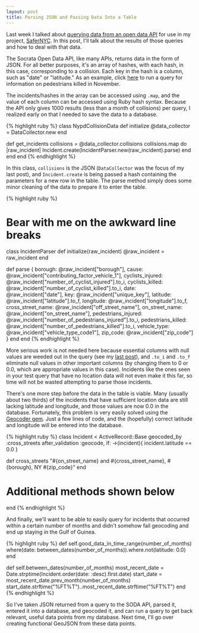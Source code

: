 ```yaml
---
layout: post
title: Parsing JSON and Passing Data Into a Table
---
```


Last week I talked about [querying data from an open data API](/2014/12/24/using-the-socrata-open-data-api-and-gem-to-make-complex-queries) for use in my project, [SaferNYC](http://safernyc.com). In this post, I'll talk about the results of those queries and how to deal with that data.

The Socrata Open Data API, like many APIs, returns data in the form of JSON. For all better purposes, it's an array of hashes, with each hash, in this case, corresponding to a collision. Each key in the hash is a column, such as "date" or "latitude." As an example, click [here](https://data.cityofnewyork.us/resource/h9gi-nx95.json?$select=borough,%20contributing_factor_vehicle_1,%20date,%20latitude,%20longitude,%20number_of_pedestrians_killed,%20off_street_name,%20on_street_name,%20vehicle_type_code1,%20zip_code&$where=number_of_pedestrians_killed%3E0%20AND%20date%3E'2014-10-31T00:00:00'%20AND%20date<'2014-12-01T00:00:00') to run a query for information on pedestrians killed in November.

The incidents/hashes in the array can be accessed using `.map`, and the value of each column can be accessed using Ruby hash syntax. Because the API only gives 1000 results (less than a month of collisions) per query, I realized early on that I needed to save the data to a database.

{% highlight ruby %}
class NypdCollisionData
  def initialize
    @data_collector = DataCollector.new
  end

  def get_incidents
    collisions = @data_collector.collisions
    collisions.map do |raw_incident|
      Incident.create(IncidentParser.new(raw_incident).parse)
    end
  end
end
{% endhighlight %}

In this class, `collisions` is the JSON (`DataCollector` was the focus of my last post), and `Incident.create` is being passed a hash containing the parameters for a new row in the table. The parse method simply does some minor cleaning of the data to prepare it to enter the table.

{% highlight ruby %}
# Bear with me on the awkward line breaks

class IncidentParser
  def initialize(raw_incident)
    @raw_incident = raw_incident
  end

  def parse
    {
      borough: @raw_incident["borough"],
      cause: @raw_incident["contributing_factor_vehicle_1"],
      cyclists_injured: @raw_incident["number_of_cyclist_injured"].to_i,
      cyclists_killed: @raw_incident["number_of_cyclist_killed"].to_i,
      date: @raw_incident["date"],
      key: @raw_incident["unique_key"],
      latitude: @raw_incident["latitude"].to_f,
      longitude: @raw_incident["longitude"].to_f,
      cross_street_name: @raw_incident["off_street_name"],
      on_street_name: @raw_incident["on_street_name"],
      pedestrians_injured: @raw_incident["number_of_pedestrians_injured"].to_i,
      pedestrians_killed: @raw_incident["number_of_pedestrians_killed"].to_i,
      vehicle_type: @raw_incident["vehicle_type_code1"],
      zip_code: @raw_incident["zip_code"]
    }
  end
end
{% endhighlight %}

More serious work is not needed here because essential columns with null values are weeded out in the query (see my [last post](/2014/12/24/using-the-socrata-open-data-api-and-gem-to-make-complex-queries)), and `.to_i` and `.to_f` eliminate null values in other important columns (by changing them to 0 or 0.0, which are appropriate values in this case). Incidents like the ones seen in your test query that have no location data will not even make it this far, so time will not be wasted attempting to parse those incidents.

There's one more step before the data in the table is viable. Many (usually about two thirds) of the incidents that have sufficient location data are still lacking latitude and longitude, and those values are now 0.0 in the database. Fortunately, this problem is very easily solved using the [Geocoder gem](http://www.rubygeocoder.com). Just a few lines of code, and the (hopefully) correct latitude and longitude will be entered into the database.

{% highlight ruby %}
class Incident < ActiveRecord::Base
  geocoded_by :cross_streets
  after_validation :geocode, if: ->(incident){ incident.latitude == 0.0 }

  def cross_streets
    "#{on_street_name} and #{cross_street_name}, #{borough}, NY #{zip_code}"
  end

  # Additional methods shown below
end
{% endhighlight %}

And finally, we'll want to be able to easily query for incidents that occurred within a certain number of months and didn't somehow fail geocoding and end up staying in the Gulf of Guinea.

{% highlight ruby %}
def self.good_data_in_time_range(number_of_months)
    where(date: between_dates(number_of_months)).where.not(latitude: 0.0)
end

def self.between_dates(number_of_months)
  most_recent_date = Date.strptime(Incident.order(date: :desc).first.date)
  start_date = most_recent_date.prev_month(number_of_months)
  start_date.strftime("%FT%T")..most_recent_date.strftime("%FT%T")
end
{% endhighlight %}

So I've taken JSON returned from a query to the SODA API, parsed it, entered it into a database, and geocoded it, and can run a query to get back relevant, useful data points from my database. Next time, I'll go over creating functional GeoJSON from these data points.

